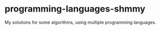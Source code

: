 # programming-languages-shmmy
My solutions for some algorithms, using multiple programming languages.

